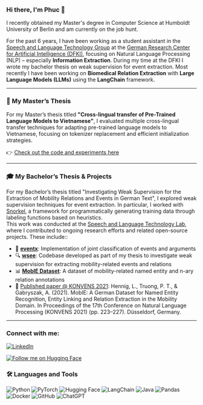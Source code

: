 ### Hi there, I'm Phuc 👋

I recently obtained my Master's degree in Computer Science at Humboldt University of Berlin and am currently on the job hunt. 

For the past 6 years, I have been working as a student assistant in the [Speech and Language Technology Group](https://github.com/DFKI-NLP) at the [German Research Center for Artificial Intelligence (DFKI)](https://dfki.de/web), focusing on Natural Language Processing (NLP) – especially **Information Extraction**. During my time at the DFKI I wrote my bachelor thesis on weak supervision for event extraction. Most recently I have been working on **Biomedical Relation Extraction** with **Large Language Models (LLMs)** using the **LangChain** framework.

---

### 📘 My Master’s Thesis

For my Master’s thesis titled **"Cross-lingual transfer of Pre-Trained Language Models to Vietnamese"**,  I evaluated multiple cross-lingual transfer techniques for adapting pre-trained language models to Vietnamese, focusing on tokenizer replacement and efficient initialization strategies.  

👉 [Check out the code and experiments here](https://github.com/phucdev/lm_transfer)

---

### 🎓 My Bachelor’s Thesis & Projects

For my Bachelor’s thesis titled "Investigating Weak Supervision for the Extraction of Mobility Relations and Events in German Text", I explored weak supervision techniques for event extraction. In particular, I worked with [Snorkel](https://github.com/snorkel-team/snorkel), a framework for programmatically generating training data through labeling functions based on heuristics.  
This work was conducted at the [Speech and Language Technology Lab](https://github.com/DFKI-NLP), where I contributed to ongoing research efforts and related open-source projects. These include::

- 🔧 [**eventx**](https://github.com/DFKI-NLP/eventx): Implementation of joint classification of events and arguments  
- 🔍 [**wsee**](https://github.com/DFKI-NLP/wsee): Codebase developed as part of my thesis to investigate weak supervision for extracting mobility-related events and relations  
- 📊 [**MobIE Dataset**](https://github.com/DFKI-NLP/MobIE): A dataset of mobility-related named entity and n-ary relation annotations  
- 📄 [Published paper @ KONVENS 2021](https://aclanthology.org/2021.konvens-1.22/): Hennig, L., Truong, P. T., & Gabryszak, A. (2021). MobIE: A German Dataset for Named Entity Recognition, Entity Linking and Relation Extraction in the Mobility Domain. In Proceedings of the 17th Conference on Natural Language Processing (KONVENS 2021) (pp. 223–227). Düsseldorf, Germany.

---

### Connect with me:

<!--
[<img align="left" alt="phucdev.com" width="22px" src="https://raw.githubusercontent.com/iconic/open-iconic/master/svg/globe.svg" />][website]
[<img align="left" alt="codeSTACKr | Twitter" width="22px" src="https://cdn.jsdelivr.net/npm/simple-icons@v3/icons/twitter.svg" />][twitter]
-->
[![LinkedIn](https://img.shields.io/badge/LinkedIn-0077B5.svg?style=for-the-badge&logo=linkedin&logoColor=white)](https://www.linkedin.com/in/phuc-tran-truong-589602103)

<a href="https://huggingface.co/phucdev">
  <picture>
    <source media="(prefers-color-scheme: dark)" srcset="https://huggingface.co/datasets/huggingface/badges/resolve/main/follow-me-on-HF-md-dark.svg">
    <img alt="Follow me on Hugging Face" src="https://huggingface.co/datasets/huggingface/badges/resolve/main/follow-me-on-HF-md.svg">
  </picture>
</a>

<br />

### 🛠 Languages and Tools

![Python](https://img.shields.io/badge/python-3670A0?style=for-the-badge&logo=python&logoColor=ffdd54)
![PyTorch](https://img.shields.io/badge/PyTorch-%23EE4C2C.svg?style=for-the-badge&logo=PyTorch&logoColor=white)
![Hugging Face](https://img.shields.io/badge/hugging%20face-FFAC04?logo=huggingface&logoColor=black&style=for-the-badge)
![LangChain](https://img.shields.io/badge/langchain-1c3c3c.svg?style=for-the-badge&logo=langchain&logoColor=white)
![Java](https://img.shields.io/badge/java-%23ED8B00.svg?style=for-the-badge&logo=openjdk&logoColor=white)
![Pandas](https://img.shields.io/badge/pandas-%23150458.svg?style=for-the-badge&logo=pandas&logoColor=white)
![Docker](https://img.shields.io/badge/docker-%230db7ed.svg?style=for-the-badge&logo=docker&logoColor=white)
![GitHub](https://img.shields.io/badge/github-%23121011.svg?style=for-the-badge&logo=github&logoColor=white)
![ChatGPT](https://img.shields.io/badge/chatGPT-74aa9c?style=for-the-badge&logo=openai&logoColor=white)

<br />
<br />

<!-- 
<img align="left" alt="phucdev's Github Stats" src="https://github-readme-stats.vercel.app/api?username=phucdev&show_icons=true&hide_border=true" />
-->
